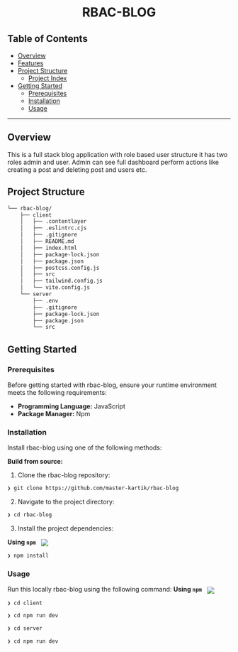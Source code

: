 
<p align="center"><h1 align="center">RBAC-BLOG</h1></p>


##  Table of Contents

- [ Overview](#-overview)
- [ Features](#-features)
- [ Project Structure](#-project-structure)
  - [ Project Index](#-project-index)
- [ Getting Started](#-getting-started)
  - [ Prerequisites](#-prerequisites)
  - [ Installation](#-installation)
  - [ Usage](#-usage)

---

##  Overview

This is a full stack blog application with role based user structure it has two roles admin and user. Admin can see full dashboard perform actions like creating a post and deleting post and users etc.


##  Project Structure

```sh
└── rbac-blog/
    ├── client
    │   ├── .contentlayer
    │   ├── .eslintrc.cjs
    │   ├── .gitignore
    │   ├── README.md
    │   ├── index.html
    │   ├── package-lock.json
    │   ├── package.json
    │   ├── postcss.config.js
    │   ├── src
    │   ├── tailwind.config.js
    │   └── vite.config.js
    └── server
        ├── .env
        ├── .gitignore
        ├── package-lock.json
        ├── package.json
        └── src
```


##  Getting Started
###  Prerequisites

Before getting started with rbac-blog, ensure your runtime environment meets the following requirements:

- **Programming Language:** JavaScript
- **Package Manager:** Npm



###  Installation

Install rbac-blog using one of the following methods:

**Build from source:**

1. Clone the rbac-blog repository:
```sh
❯ git clone https://github.com/master-kartik/rbac-blog
```

2. Navigate to the project directory:
```sh
❯ cd rbac-blog
```

3. Install the project dependencies:


**Using `npm`** &nbsp; [<img align="center" src="https://img.shields.io/badge/npm-CB3837.svg?style={badge_style}&logo=npm&logoColor=white" />](https://www.npmjs.com/)

```sh
❯ npm install
```



###  Usage
Run this locally rbac-blog using the following command:
**Using `npm`** &nbsp; [<img align="center" src="https://img.shields.io/badge/npm-CB3837.svg?style={badge_style}&logo=npm&logoColor=white" />](https://www.npmjs.com/)

```sh
❯ cd client
```
```sh
❯ cd npm run dev
```
```sh
❯ cd server
```
```sh
❯ cd npm run dev
```